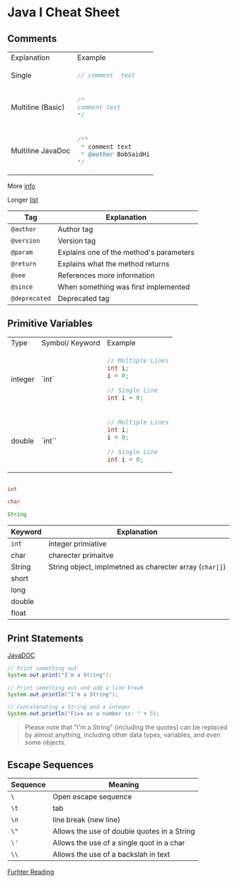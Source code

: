 # Java I Cheat Sheet

## Comments

<table>

<tr>
<td>Explanation</td>
<td>Example</td>
</tr>

<tr>
<td>Single</td>
<td>

```Java
// comment  text
```

</td>
</tr>

<tr>
<td>Multiline (Basic)</td>
<td>

```Java
/*
comment text
*/
```

</td>
</tr>

<tr>
<td>Multiline JavaDoc</td>
<td>

```Java
/**
 * comment text
 * @author BobSaidHi
*/
```

</td>
</tr>

</table>

More [info](https://www.oracle.com/technical-resources/articles/java/javadoc-tool.html)

Longer [list](https://www.tutorialspoint.com/java/java_documentation.htm)

| Tag | Explanation |
|---|---|
| `@author` | Author tag |
| `@version` | Version tag |
| `@param` | Explains one of the method's parameters |
| `@return` | Explains what the method returns |
| `@see` | References more information |
| `@since` | When something was first implemented |
| `@deprecated` | Deprecated tag |



## Primitive Variables

<table>

<tr>
<td> Type </td>
<td> Symbol/ Keyword </td>
<td> Example </td>
</tr>

<tr>
<td> integer </td>
<td> `int` </td>
<td>

```Java
// Multiple Lines
int i;
i = 0;

// Single Line
int i = 0;
```

</td>

<tr>
<td> double </td>
<td> `int`` </td>
<td>

```Java
// Multiple Lines
int i;
i = 0;

// Single Line
int i = 0;
```

</td>

</table>



```Java

int

char

String


```

| Keyword | Explanation |
| --- | --- |
| `int` | integer primiative |
| char | charecter primaitve |
| String | String object, implmetned as charecter array (`char[]`)
| short | |
|long | |
| double | |
|float | |


## Print Statements

[JavaDOC](https://docs.oracle.com/en/java/javase/11/docs/api/java.base/java/lang/System.html#out)

```Java
// Print something out
System.out.print("I'm a String");

// Print something out and add a line break
System.out.println("I'm a String");

// Concatenating a String and a integer
System.out.println("Five as a number is: " + 5);


```

> Please note that "I'm a String" (including the quotes) can be replaced by almost anything, including other data types, variables, and even some objects.

## Escape Sequences

| Sequence | Meaning |
|---|---|
| `\` | Open escape sequence |
| `\t` | tab |
| `\n` | line break (new line) |
| `\"` | Allows the use of double quotes in a String |
| `\'` | Allows the use of a single quot in a char |
| `\\` | Allows the use of a backslah in text

[Furhter Reading](https://www.informit.com/articles/article.aspx?p=30241&seqNum=3)
